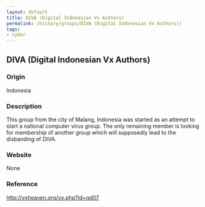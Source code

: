 ```yaml
---
layout: default
title: DIVA (Digital Indonesian Vx Authors)
permalink: /history/groups/DIVA (Digital Indonesian Vx Authors)/
tags:
- cyber
---
```


## DIVA (Digital Indonesian Vx Authors)

### Origin
Indonesia

### Description
This group from the city of Malang, Indonesia was started as an attempt to start a national computer virus group. The only remaining member is looking for membership of another group which will supposedly lead to the disbanding of DIVA.

### Website
None

### Reference
http://vxheaven.org/vx.php?id=gd07
